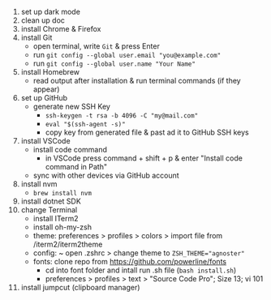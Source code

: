 1. set up dark mode
2. clean up doc
3. install Chrome & Firefox
4. install Git
    - open terminal, write `Git` & press Enter
    - run `git config --global user.email "you@example.com"`
    - run `git config --global user.name "Your Name"`
5. install Homebrew
    - read output after installation & run terminal commands (if they appear)
6. set up GitHub
    - generate new SSH Key
        - `ssh-keygen -t rsa -b 4096 -C "my@mail.com"`
        - `eval "$(ssh-agent -s)"`
        - copy key from generated file & past ad it to GitHub SSH keys
7. install VSCode
    - install code command
        - in VSCode press command + shift + p & enter "Install code command in Path"
    - sync with other devices via GitHub account
8. install nvm
    - `brew install nvm`
9. install dotnet SDK
10. change Terminal
    - install ITerm2
    - install oh-my-zsh
    - theme: preferences > profiles > colors > import file from /iterm2/iterm2theme
    - config: ~ open .zshrc > change theme to `ZSH_THEME="agnoster"`
    - fonts: clone repo from https://github.com/powerline/fonts
        - cd into font folder and intall run .sh file (`bash install.sh`) 
        - preferences > profiles > text > "Source Code Pro"; Size 13; vi 101
11. install jumpcut (clipboard manager)